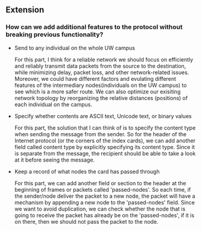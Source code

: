 ## Extension
### How can we add additional features to the protocol without breaking previous functionality?
* Send to any individual on the whole UW campus

  For this part, I think for a reliable network we should focus on efficiently and reliably transmit data packets from the source to the destination, while minimizing delay, packet loss, and other network-related issues. Moreover, we could have different factors and evulating different features of the intermediary nodes(individuals on the UW campus) to see which is a more safer route. We can also optimize our exisiting network topology by reorganizing the relative distances (positions) of each individual on the campus.
  
* Specify whether contents are ASCII text, Unicode text, or binary values

  For this part, the solution that I can think of is to specify the content type when sending the message from the sender. So for the header of the Internet
  protocol (or the corners of the index cards), we can add another field called content type by explicitly specifying its content type. Since it is separate
  from the message, the recipient should be able to take a look at it before seeing the message. 
  
* Keep a record of what nodes the card has passed through

  For this part, we can add another field or section to the header at the beginning of frames or packets called 'passed-nodes'. So each time, if the sender/node
  deliver the packet to a new node, the packet will have a mechanism by appending a new node to the 'passed-nodes' field. Since we want to avoid duplication,
  we can check whether the node that is going to receive the packet has already be on the 'passed-nodes', if it is on there, then we should not pass the 
  packet to the node. 
